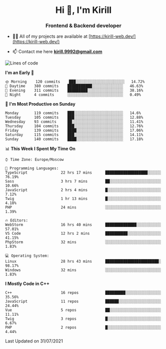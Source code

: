 <h1 align="center">Hi 👋, I'm Kirill</h1>
<h3 align="center">Frontend & Backend developer</h3>

- 👨‍💻 All of my projects are available at [https://kirill-web.dev/](https://kirill-web.dev/)

- 📫 Contact me here **kirill.9992@gmail.com**











<!--START_SECTION:waka-->
![Lines of code](https://img.shields.io/badge/From%20Hello%20World%20I%27ve%20Written-149936%20lines%20of%20code-blue)

**I'm an Early 🐤** 

```text
🌞 Morning    120 commits    ███░░░░░░░░░░░░░░░░░░░░░░   14.72% 
🌆 Daytime    380 commits    ███████████░░░░░░░░░░░░░░   46.63% 
🌃 Evening    311 commits    █████████░░░░░░░░░░░░░░░░   38.16% 
🌙 Night      4 commits      ░░░░░░░░░░░░░░░░░░░░░░░░░   0.49%

```
📅 **I'm Most Productive on Sunday** 

```text
Monday       119 commits    ███░░░░░░░░░░░░░░░░░░░░░░   14.6% 
Tuesday      105 commits    ███░░░░░░░░░░░░░░░░░░░░░░   12.88% 
Wednesday    93 commits     ██░░░░░░░░░░░░░░░░░░░░░░░   11.41% 
Thursday     104 commits    ███░░░░░░░░░░░░░░░░░░░░░░   12.76% 
Friday       139 commits    ████░░░░░░░░░░░░░░░░░░░░░   17.06% 
Saturday     115 commits    ███░░░░░░░░░░░░░░░░░░░░░░   14.11% 
Sunday       140 commits    ████░░░░░░░░░░░░░░░░░░░░░   17.18%

```


📊 **This Week I Spent My Time On** 

```text
⌚︎ Time Zone: Europe/Moscow

💬 Programming Languages: 
TypeScript               22 hrs 17 mins      ███████████████████░░░░░░   76.19% 
Sass                     3 hrs 7 mins        ██░░░░░░░░░░░░░░░░░░░░░░░   10.66% 
JavaScript               2 hrs 4 mins        █░░░░░░░░░░░░░░░░░░░░░░░░   7.12% 
Twig                     1 hr 13 mins        █░░░░░░░░░░░░░░░░░░░░░░░░   4.18% 
PHP                      24 mins             ░░░░░░░░░░░░░░░░░░░░░░░░░   1.39%

🔥 Editors: 
WebStorm                 16 hrs 40 mins      ██████████████░░░░░░░░░░░   57.01% 
VS Code                  12 hrs 2 mins       ██████████░░░░░░░░░░░░░░░   41.15% 
PhpStorm                 32 mins             ░░░░░░░░░░░░░░░░░░░░░░░░░   1.83%

💻 Operating System: 
Linux                    28 hrs 43 mins      ████████████████████████░   98.17% 
Windows                  32 mins             ░░░░░░░░░░░░░░░░░░░░░░░░░   1.83%

```

**I Mostly Code in C++** 

```text
C++                      16 repos            █████████░░░░░░░░░░░░░░░░   35.56% 
JavaScript               11 repos            ██████░░░░░░░░░░░░░░░░░░░   24.44% 
Vue                      5 repos             ██░░░░░░░░░░░░░░░░░░░░░░░   11.11% 
Twig                     3 repos             █░░░░░░░░░░░░░░░░░░░░░░░░   6.67% 
PHP                      2 repos             █░░░░░░░░░░░░░░░░░░░░░░░░   4.44%

```



 Last Updated on 31/07/2021
<!--END_SECTION:waka-->
